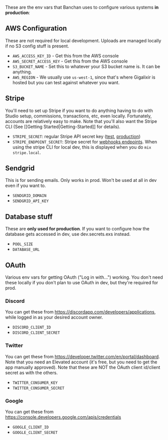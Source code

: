These are the env vars that Banchan uses to configure various systems **in production**:

## AWS Configuration

These are not required for local development. Uploads are managed locally if no S3 config stuff is present.

* `AWS_ACCESS_KEY_ID` - Get this from the AWS console
* `AWS_SECRET_ACCESS_KEY` - Get this from the AWS console
* `S3_BUCKET_NAME` - Set this to whatever your S3 bucket name is. It can be anything.
* `AWS_REGION` - We usually use `us-west-1`, since that's where Gigalixir is hosted but you can test against whatever you want.

## Stripe

You'll need to set up Stripe if you want to do anything having to do with Studio setup, commissions, transactions, etc, even locally. Fortunately, accounts are relatively easy to make. Note that you'll also want the Stripe CLI (See [[Getting Started|Getting-Started]] for details).

* `STRIPE_SECRET`: regular Stripe API secret key ([test](https://dashboard.stripe.com/test/apikeys), [production](https://dashboard.stripe.com/apikeys))
* `STRIPE_ENDPOINT_SECRET`: Stripe secret for [webhooks endpoints](https://dashboard.stripe.com/webhooks). When using the stripe CLI for local dev, this is displayed when you do `mix stripe.local`.

## Sendgrid

This is for sending emails. Only works in prod. Won't be used at all in dev even if you want to.

* `SENDGRID_DOMAIN`
* `SENDGRID_API_KEY`

## Database stuff

These are **only used for production**. If you want to configure how the database gets accessed in dev, use dev.secrets.exs instead.

* `POOL_SIZE`
* `DATABASE_URL`

## OAuth

Various env vars for getting OAuth ("Log in with...") working. You don't need these locally if you don't plan to use OAuth in dev, but they're required for prod.

### Discord

You can get these from https://discordapp.com/developers/applications, while logged in as your desired account owner.

* `DISCORD_CLIENT_ID`
* `DISCORD_CLIENT_SECRET`

### Twitter

You can get these from https://developer.twitter.com/en/portal/dashboard. Note that you need an Elevated account (it's free, but you need to get the app manually approved). Note that these are NOT the OAuth client id/client secret as with the others.

* `TWITTER_CONSUMER_KEY`
* `TWITTER_CONSUMER_SECRET`

### Google

You can get these from https://console.developers.google.com/apis/credentials

* `GOOGLE_CLIENT_ID`
* `GOOGLE_CLIENT_SECRET`

